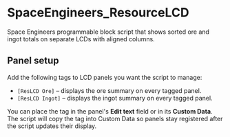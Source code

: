 # SpaceEngineers_ResourceLCD
Space Engineers programmable block script that shows sorted ore and ingot totals on separate LCDs with aligned columns.

## Panel setup

Add the following tags to LCD panels you want the script to manage:

* `[ResLCD Ore]` – displays the ore summary on every tagged panel.
* `[ResLCD Ingot]` – displays the ingot summary on every tagged panel.

You can place the tag in the panel's **Edit text** field or in its **Custom Data**. The script will copy the tag into Custom Data so panels stay registered after the script updates their display.
